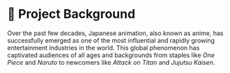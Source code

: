 # 📌 Project Background  
Over the past few decades, Japanese animation, also known as anime, has successfully emerged as one of the most influential and rapidly growing entertainment industries in the world. This global phenomenon has captivated audiences of all ages and backgrounds from staples like <i>One Piece</i> and <i>Naruto</i> to newcomers like <i>Attack on Titan</i> and <i>Jujutsu Kaisen</i>.
